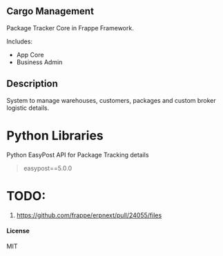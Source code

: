 ## Cargo Management

Package Tracker Core in Frappe Framework.

Includes:
- App Core
- Business Admin

## Description
System to manage warehouses, customers, packages and custom broker logistic details.

# Python Libraries

Python EasyPost API for Package Tracking details
> easypost==5.0.0

# TODO:
1. https://github.com/frappe/erpnext/pull/24055/files

#### License

MIT